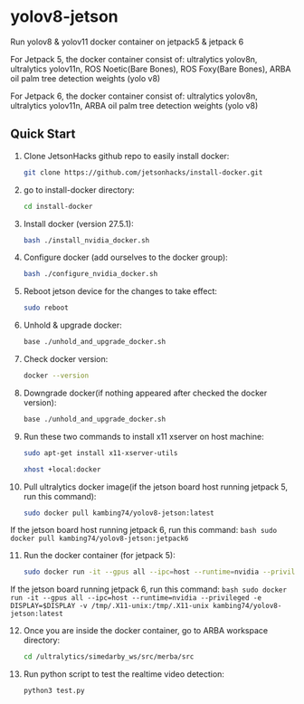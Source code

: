 # yolov8-jetson
Run yolov8 & yolov11 docker container on jetpack5 & jetpack 6

For Jetpack 5, the docker container consist of:
ultralytics yolov8n,
ultralytics yolov11n,
ROS Noetic(Bare Bones),
ROS Foxy(Bare Bones),
ARBA oil palm tree detection weights (yolo v8)

For Jetpack 6, the docker container consist of:
ultralytics yolov8n,
ultralytics yolov11n,
ARBA oil palm tree detection weights (yolo v8)

## Quick Start

1. Clone JetsonHacks github repo to easily install docker:
   ```bash
   git clone https://github.com/jetsonhacks/install-docker.git

2. go to install-docker directory:
   ```bash
   cd install-docker

3. Install docker (version 27.5.1):
   ```bash
   bash ./install_nvidia_docker.sh

4. Configure docker (add ourselves to the docker group):
   ```bash
   bash ./configure_nvidia_docker.sh

5. Reboot jetson device for the changes to take effect:
   ```bash
   sudo reboot

6. Unhold & upgrade docker:
   ```bash
   base ./unhold_and_upgrade_docker.sh

7. Check docker version:
   ```bash
   docker --version

8. Downgrade docker(if nothing appeared after checked the docker version):
   ```bash
   base ./unhold_and_upgrade_docker.sh

9. Run these two commands to install x11 xserver on host machine:
   ```bash
   sudo apt-get install x11-xserver-utils

   xhost +local:docker

10. Pull ultralytics docker image(if the jetson board host running jetpack 5, run this command):
    ```bash
    sudo docker pull kambing74/yolov8-jetson:latest

If the jetson board host running jetpack 6, run this command:
    ```bash
    sudo docker pull kambing74/yolov8-jetson:jetpack6
    ```

11. Run the docker container (for jetpack 5):
    ```bash
    sudo docker run -it --gpus all --ipc=host --runtime=nvidia --privileged -e DISPLAY=$DISPLAY -v /tmp/.X11-unix:/tmp/.X11-unix kambing74/yolov8-jetson:jetpack5
    ```
If the jetson board running jetpack 6, run this command:
    ```bash
    sudo docker run -it --gpus all --ipc=host --runtime=nvidia --privileged -e DISPLAY=$DISPLAY -v /tmp/.X11-unix:/tmp/.X11-unix kambing74/yolov8-jetson:latest
    ```

12. Once you are inside the docker container, go to ARBA workspace directory:
    ```bash
    cd /ultralytics/simedarby_ws/src/merba/src
    ```

13. Run python script to test the realtime video detection: 
    ```bash
    python3 test.py
